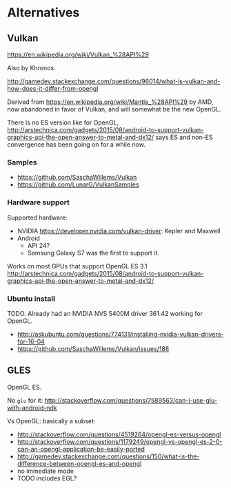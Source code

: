 # Alternatives

## Vulkan

<https://en.wikipedia.org/wiki/Vulkan_%28API%29>

Also by Khronos.

<http://gamedev.stackexchange.com/questions/96014/what-is-vulkan-and-how-does-it-differ-from-opengl>

Derived from <https://en.wikipedia.org/wiki/Mantle_%28API%29> by AMD, now abandoned in favor of Vulkan, and will somewhat be the new OpenGL.

There is no ES version like for OpenGL, <http://arstechnica.com/gadgets/2015/08/android-to-support-vulkan-graphics-api-the-open-answer-to-metal-and-dx12/> says ES and non-ES convergence has been going on for a while now.

### Samples

- <https://github.com/SaschaWillems/Vulkan>
- <https://github.com/LunarG/VulkanSamples>

### Hardware support

Supported hardware:

- NVIDIA <https://developer.nvidia.com/vulkan-driver>: Kepler and Maxwell
- Android
    - API 24?
    - Samsung Galaxy S7 was the first to support it.

Works on most GPUs that support OpenGL ES 3.1 <http://arstechnica.com/gadgets/2015/08/android-to-support-vulkan-graphics-api-the-open-answer-to-metal-and-dx12/>

### Ubuntu install

TODO. Already had an NVIDIA NVS 5400M driver 361.42 working for OpenGL.

- <http://askubuntu.com/questions/774131/installing-nvidia-vulkan-drivers-for-16-04>
- <https://github.com/SaschaWillems/Vulkan/issues/188>

## GLES

OpenGL ES.

No `glu` for it: <http://stackoverflow.com/questions/7589563/can-i-use-glu-with-android-ndk>

Vs OpenGL: basically a subset:

- <http://stackoverflow.com/questions/4519264/opengl-es-versus-opengl>
- <http://stackoverflow.com/questions/1179249/opengl-vs-opengl-es-2-0-can-an-opengl-application-be-easily-ported>
- <http://gamedev.stackexchange.com/questions/150/what-is-the-difference-between-opengl-es-and-opengl>
- no immediate mode
- TODO includes EGL?
